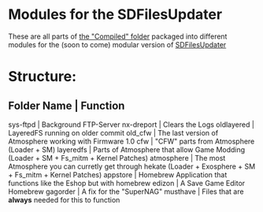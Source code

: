 # Modules for the SDFilesUpdater

These are all parts of [the "Compiled" folder](https://github.com/tumGER/SDFilesSwitch/tree/master/Compiled) packaged into different modules for the (soon to come) modular version of [SDFilesUpdater](https://github.com/StevenMattera/SDFileUpdater)

# Structure:

Folder Name | Function
----------------------
sys-ftpd | Background FTP-Server
nx-dreport | Clears the Logs
oldlayered | LayeredFS running on older commit
old_cfw | The last version of Atmosphere working with Firmware 1.0
cfw | "CFW" parts from Atmosphere (Loader + SM)
layeredfs | Parts of Atmosphere that allow Game Modding (Loader + SM + Fs_mitm + Kernel Patches)
atmosphere | The most Atmosphere you can curretly get through hekate (Loader + Exosphere + SM + Fs_mitm + Kernel Patches)
appstore | Homebrew Application that functions like the Eshop but with homebrew
edizon | A Save Game Editor Homebrew
gagorder | A fix for the "SuperNAG"
musthave | Files that are **always** needed for this to function